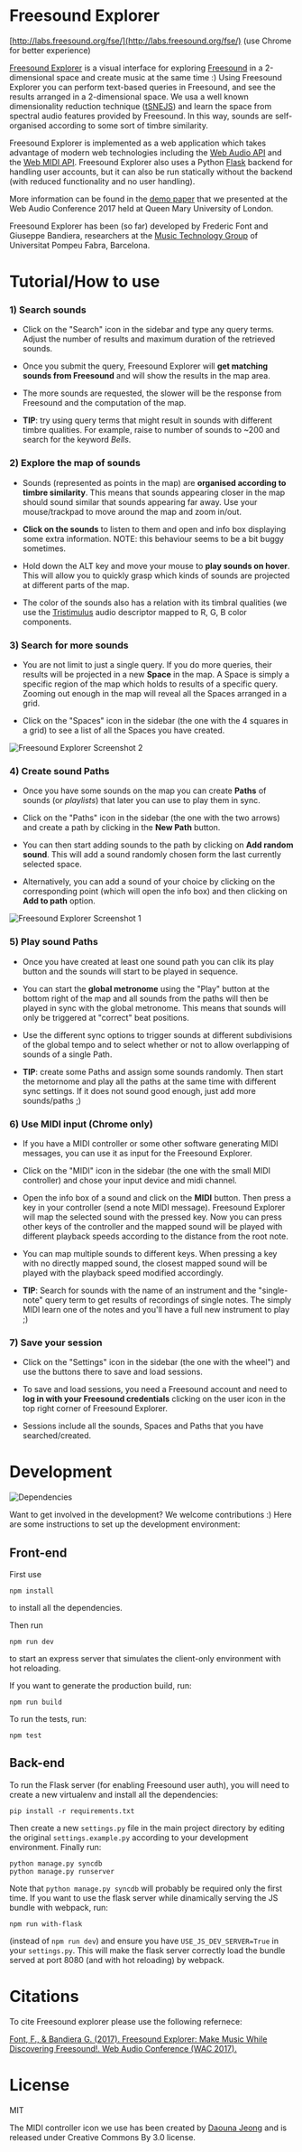 # Freesound Explorer

[http://labs.freesound.org/fse/](http://labs.freesound.org/fse/) (use Chrome for better experience)


[Freesound Explorer](http://labs.freesound.org/fse/) is a visual interface for exploring [Freesound](https://freesound.org) in a 2-dimensional space and create music at the same time :)
Using Freesound Explorer you can perform text-based queries in Freesound, and see the results arranged in a 2-dimensional space. We usa a well known dimensionality reduction technique ([tSNEJS](https://github.com/karpathy/tsnejs)) and learn the space from spectral audio features provided by Freesound. In this way, sounds are self-organised according to some sort of timbre similarity.

Freesound Explorer is implemented as a web application which takes advantage of modern web technologies including the [Web Audio API](https://www.w3.org/TR/webaudio/) and the [Web MIDI API](https://www.w3.org/TR/webmidi/). Freesound Explorer also uses a Python [Flask](http://flask.pocoo.org) backend for handling user accounts, but it can also be run statically without the backend (with reduced functionality and no user handling).

More information can be found in the [demo paper](http://eecs.qmul.ac.uk/~keno/20.pdf) that we presented at the Web Audio Conference 2017 held at Queen Mary University of London.

Freesound Explorer has been (so far) developed by Frederic Font and Giuseppe Bandiera, researchers at the [Music Technology Group](http://mtg.upf.edu) of Universitat Pompeu Fabra, Barcelona.


# Tutorial/How to use

### 1) Search sounds

* Click on the "Search" icon in the sidebar and type any query terms. Adjust the number of results and maximum duration of the retrieved sounds. 

* Once you submit the query, Freesound Explorer will **get matching sounds from Freesound** and will show the results in the map area.

* The more sounds are requested, the slower will be the response from Freesound and the computation of the map.

* **TIP**: try using query terms that might result in sounds with different timbre qualities. For example, raise to number of sounds to ~200 and search for the keyword *Bells*.


### 2) Explore the map of sounds

* Sounds (represented as points in the map) are **organised according to timbre similarity**. This means that sounds appearing closer in the map should sound similar that sounds appearing far away. Use your mouse/trackpad to move around the map and zoom in/out.

* **Click on the sounds** to listen to them and open and info box displaying some extra information. NOTE: this behaviour seems to be a bit buggy sometimes.

* Hold down the ALT key and move your mouse to **play sounds on hover**. This will allow you to quickly grasp which kinds of sounds are projected at different parts of the map.

* The color of the sounds also has a relation with its timbral qualities (we use the [Tristimulus](http://essentia.upf.edu/documentation/reference/std_Tristimulus.html) audio descriptor mapped to R, G, B color components.

### 3) Search for more sounds

* You are not limit to just a single query. If you do more queries, their results will be projected in a new **Space** in the map. A Space is simply a specific region of the map which holds to results of a specific query. Zooming out enough in the map will reveal all the Spaces arranged in a grid.

* Click on the "Spaces" icon in the sidebar (the one with the 4 squares in a grid) to see a list of all the Spaces you have created. 

![Freesound Explorer Screenshot 2](https://cloud.githubusercontent.com/assets/478615/24897793/897463ca-1e9a-11e7-9182-c6b4ff55ea5b.png?raw=true "Freesound Explorer Screenshot 2")

### 4) Create sound Paths

* Once you have some sounds on the map you can create **Paths** of sounds (or *playlists*) that later you can use to play them in sync.

* Click on the "Paths" icon in the sidebar (the one with the two arrows) and create a path by clicking in the **New Path** button.

* You can then start adding sounds to the path by clicking on **Add random sound**. This will add a sound randomly chosen form the last currently selected space.

* Alternatively, you can add a sound of your choice by clicking on the corresponding point (which will open the info box) and then clicking on **Add to path** option.

![Freesound Explorer Screenshot 1](https://cloud.githubusercontent.com/assets/478615/24897804/9122f2a8-1e9a-11e7-913a-2580acbf89be.png?raw=true "Freesound Explorer Screenshot 1")

### 5) Play sound Paths

* Once you have created at least one sound path you can clik its play button and the sounds will start to be played in sequence.

* You can start the **global metronome** using the "Play" button at the bottom right of the map and all sounds from the paths will then be played in sync with the global metronome. This means that sounds will only be triggered at "correct" beat positions.

* Use the different sync options to trigger sounds at different subdivisions of the global tempo and to select whether or not to allow overlapping of sounds of a single Path.

* **TIP**: create some Paths and assign some sounds randomly. Then start the metornome and play all the paths at the same time with different sync settings. If it does not sound good enough, just add more sounds/paths ;)

### 6) Use MIDI input (Chrome only)

* If you have a MIDI controller or some other software generating MIDI messages, you can use it as input for the Freesound Explorer.

* Click on the "MIDI" icon in the sidebar (the one with the small MIDI controller) and chose your input device and midi channel.

* Open the info box of a sound and click on the **MIDI** button. Then press a key in your controller (send a note MIDI message). Freesound Explorer will map the selected sound with the pressed key. Now you can press other keys of the controller and the mapped sound will be played with different playback speeds according to the distance from the root note.

* You can map multiple sounds to different keys. When pressing a key with no directly mapped sound, the closest mapped sound will be played with the playback speed modified accordingly.

* **TIP**: Search for sounds with the name of an instrument and the "single-note" query term to get results of recordings of single notes. The simply MIDI learn one of the notes and you'll have a full new instrument to play ;)

### 7) Save your session

* Click on the "Settings" icon in the sidebar (the one with the wheel") and use the buttons there to save and load sessions.

* To save and load sessions, you need a Freesound account and need to **log in with your Freesound credentials** clicking on the user icon in the top right corner of Freesound Explorer.

* Sessions include all the sounds, Spaces and Paths that you have searched/created.



# Development

![Dependencies](https://david-dm.org/ffont/freesound-explorer.svg)

Want to get involved in the development? We welcome contributions :) Here are some instructions to set up the development environment:

## Front-end
First use
```
npm install
```
to install all the dependencies.

Then run
```
npm run dev
```
to start an express server that simulates the client-only environment with hot reloading.

If you want to generate the production build, run:
```
npm run build
```

To run the tests, run:
```
npm test
```

## Back-end
To run the Flask server (for enabling Freesound user auth), you will need to create a new virtualenv and install all the dependencies:
```
pip install -r requirements.txt
```
Then create a new `settings.py` file in the main project directory by editing the original `settings.example.py` according to your development environment. Finally run:
```
python manage.py syncdb
python manage.py runserver
```
Note that `python manage.py syncdb` will probably be required only the first time. If you want to use the flask server while dinamically serving the JS bundle with webpack, run:
```
npm run with-flask
```
(instead of `npm run dev`) and ensure you have `USE_JS_DEV_SERVER=True` in your `settings.py`. This will make the flask server correctly load the bundle served at port 8080 (and with hot reloading) by webpack.

# Citations

To cite Freesound explorer please use the following refernece:

[Font, F., & Bandiera G. (2017).  Freesound Explorer: Make Music While Discovering Freesound!. Web Audio Conference (WAC 2017). ](http://eecs.qmul.ac.uk/~keno/20.pdf)

# License
MIT

The MIDI controller icon we use has been created by [Daouna Jeong](https://thenounproject.com/search/?q=midi&i=145742) and
is released under Creative Commons By 3.0 license.
